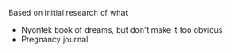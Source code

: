 Based on initial research of what 
- Nyontek book of dreams, but don't make it too obvious
- Pregnancy journal